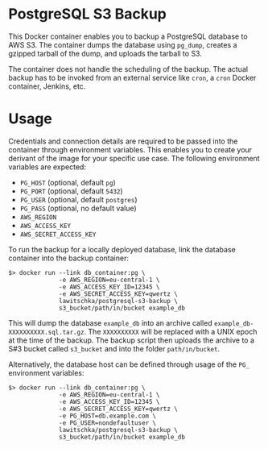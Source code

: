 # PostgreSQL S3 Backup

This Docker container enables you to backup a PostgreSQL database to AWS S3. The
container dumps the database using `pg_dump`, creates a gzipped tarball of the
dump, and uploads the tarball to S3.

The container does not handle the scheduling of the backup. The actual backup
has to be invoked from an external service like `cron`, a `cron` Docker
container, Jenkins, etc.

# Usage

Credentials and connection details are required to be passed into the container
through environment variables. This enables you to create your derivant of the
image for your specific use case. The following environment variables are
expected:

* `PG_HOST` (optional, default `pg`)
* `PG_PORT` (optional, default `5432`)
* `PG_USER` (optional, default `postgres`)
* `PG_PASS` (optional, no default value)
* `AWS_REGION`
* `AWS_ACCESS_KEY`
* `AWS_SECRET_ACCESS_KEY`

To run the backup for a locally deployed database, link the database
container into the backup container:

```
$> docker run --link db_container:pg \
              -e AWS_REGION=eu-central-1 \
              -e AWS_ACCESS_KEY_ID=12345 \
              -e AWS_SECRET_ACCESS_KEY=qwertz \
              lawitschka/postgresql-s3-backup \
              s3_bucket/path/in/bucket example_db
```

This will dump the database `example_db` into an archive called
`example_db-XXXXXXXXXX.sql.tar.gz`. The `XXXXXXXXXX` will be
replaced with a UNIX epoch at the time of the backup. The backup script then
uploads the archive to a S#3 bucket called `s3_bucket` and into the folder
`path/in/bucket`.

Alternatively, the database host can be defined through usage of the `PG_`
environment variables:

```
$> docker run --link db_container:pg \
              -e AWS_REGION=eu-central-1 \
              -e AWS_ACCESS_KEY_ID=12345 \
              -e AWS_SECRET_ACCESS_KEY=qwertz \
              -e PG_HOST=db.example.com \
              -e PG_USER=nondefaultuser \
              lawitschka/postgresql-s3-backup \
              s3_bucket/path/in/bucket example_db
```
